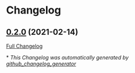 # Changelog

## [0.2.0](https://github.com/JarbasHiveMind/poorman_handshake/tree/0.2.0) (2021-02-14)

[Full Changelog](https://github.com/JarbasHiveMind/poorman_handshake/compare/5314fd298768286eda26e13382281a62926579be...0.2.0)



\* *This Changelog was automatically generated by [github_changelog_generator](https://github.com/github-changelog-generator/github-changelog-generator)*
